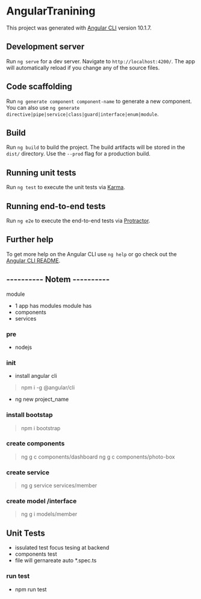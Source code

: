# AngularTranining

This project was generated with [Angular CLI](https://github.com/angular/angular-cli) version 10.1.7.

## Development server

Run `ng serve` for a dev server. Navigate to `http://localhost:4200/`. The app will automatically reload if you change any of the source files.

## Code scaffolding

Run `ng generate component component-name` to generate a new component. You can also use `ng generate directive|pipe|service|class|guard|interface|enum|module`.

## Build

Run `ng build` to build the project. The build artifacts will be stored in the `dist/` directory. Use the `--prod` flag for a production build.

## Running unit tests

Run `ng test` to execute the unit tests via [Karma](https://karma-runner.github.io).

## Running end-to-end tests

Run `ng e2e` to execute the end-to-end tests via [Protractor](http://www.protractortest.org/).

## Further help

To get more help on the Angular CLI use `ng help` or go check out the [Angular CLI README](https://github.com/angular/angular-cli/blob/master/README.md).



## ---------- Notem ----------
module
- 1 app has modules
module has 
- components
- services

### pre
- nodejs

### init 
- install angular cli 
> npm i -g @angular/cli
- ng new project_name

### install bootstap
> npm i bootstrap

### create components 
> ng g c components/dashboard
> ng g c components/photo-box

### create service
> ng g service services/member

### create model /interface
> ng g i models/member



## Unit Tests
- issulated test focus tesing at backend
- components test
- file will gernareate auto *.spec.ts

### run test
- npm run test

